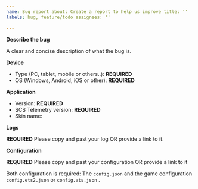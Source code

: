 ```yaml
---
name: Bug report about: Create a report to help us improve title: ''
labels: bug, feature/todo assignees: ''

---
```


**Describe the bug**

A clear and concise description of what the bug is.

**Device**

- Type (PC, tablet, mobile or others..): __**REQUIRED**__
- OS (Windows, Android, iOS or other): __**REQUIRED**__

**Application**

- Version: __**REQUIRED**__
- SCS Telemetry version: __**REQUIRED**__
- Skin name:

**Logs**

__**REQUIRED**__ Please copy and past your log OR provide a link to it.

**Configuration**

__**REQUIRED**__ Please copy and past your configuration OR provide a link to it

Both configuration is required: The `config.json` and the game configuration `config.ets2.json` or `config.ats.json`
.

